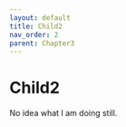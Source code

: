 ```yaml
---
layout: default
title: Child2
nav_order: 2
parent: Chapter3  
---  
```


# Child2  
No idea what I am doing still. 